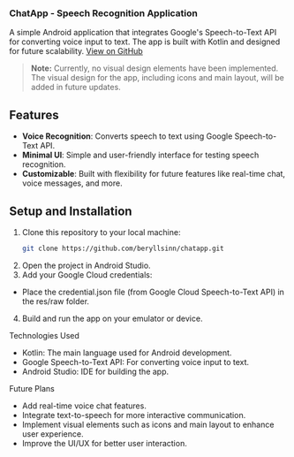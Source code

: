 ### ChatApp - Speech Recognition Application
A simple Android application that integrates Google's Speech-to-Text API for converting voice input to text.
The app is built with Kotlin and designed for future scalability.
[View on GitHub](https://github.com/beryllsinn/chatapp)


> **Note:** Currently, no visual design elements have been implemented. The visual design for the app, including icons and main layout, will be added in future updates.

## Features

- **Voice Recognition**: Converts speech to text using Google Speech-to-Text API.
- **Minimal UI**: Simple and user-friendly interface for testing speech recognition.
- **Customizable**: Built with flexibility for future features like real-time chat, voice messages, and more.

## Setup and Installation

1. Clone this repository to your local machine:
   ```bash
   git clone https://github.com/beryllsinn/chatapp.git
2. Open the project in Android Studio.
3. Add your Google Cloud credentials:
 - Place the credential.json file (from Google Cloud Speech-to-Text API) in the res/raw folder.
4. Build and run the app on your emulator or device.

Technologies Used
- Kotlin: The main language used for Android development.
- Google Speech-to-Text API: For converting voice input to text.
- Android Studio: IDE for building the app.

Future Plans
 - Add real-time voice chat features.
 - Integrate text-to-speech for more interactive communication.
 - Implement visual elements such as icons and main layout to enhance user experience.
 - Improve the UI/UX for better user interaction.
